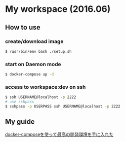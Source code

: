 # My workspace (2016.06)

## How to use
### create/download image

```bash
$ /usr/bin/env bash ./setup.sh
```

### start on Daemon mode

```bash
$ docker-compose up -d
```

### access to workspace:dev on ssh

```bash
$ ssh USERNAME@localhost -p 2222
# use sshpass
$ sshpass -p USERPASS ssh USERNAME@localhost -p 2222
```

## My guide

[docker-composeを使って最高の開発環境を手に入れた](http://blog.muuny-blue.info/7d128c1d4a33165a8676d1650d8ff828.html)
